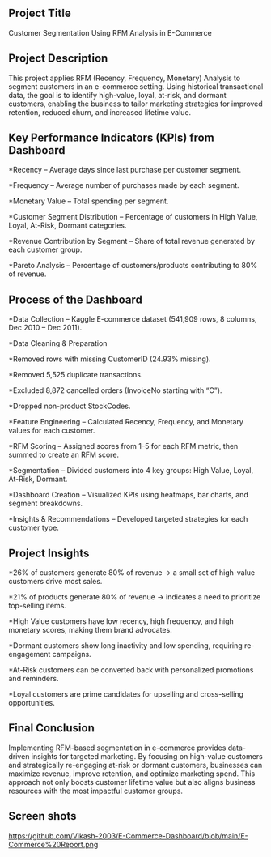 ## Project Title
Customer Segmentation Using RFM Analysis in E-Commerce

## Project Description
This project applies RFM (Recency, Frequency, Monetary) Analysis to segment customers in an e-commerce setting. Using historical transactional data, the goal is to identify high-value, loyal, at-risk, and dormant customers, enabling the business to tailor marketing strategies for improved retention, reduced churn, and increased lifetime value.

## Key Performance Indicators (KPIs) from Dashboard
*Recency – Average days since last purchase per customer segment.

*Frequency – Average number of purchases made by each segment.

*Monetary Value – Total spending per segment.

*Customer Segment Distribution – Percentage of customers in High Value, Loyal, At-Risk, Dormant categories.

*Revenue Contribution by Segment – Share of total revenue generated by each customer group.

*Pareto Analysis – Percentage of customers/products contributing to 80% of revenue.

## Process of the Dashboard
*Data Collection – Kaggle E-commerce dataset (541,909 rows, 8 columns, Dec 2010 – Dec 2011).

*Data Cleaning & Preparation

*Removed rows with missing CustomerID (24.93% missing).

*Removed 5,525 duplicate transactions.

*Excluded 8,872 cancelled orders (InvoiceNo starting with “C”).

*Dropped non-product StockCodes.

*Feature Engineering – Calculated Recency, Frequency, and Monetary values for each customer.

*RFM Scoring – Assigned scores from 1–5 for each RFM metric, then summed to create an RFM score.

*Segmentation – Divided customers into 4 key groups: High Value, Loyal, At-Risk, Dormant.

*Dashboard Creation – Visualized KPIs using heatmaps, bar charts, and segment breakdowns.

*Insights & Recommendations – Developed targeted strategies for each customer type.

## Project Insights
*26% of customers generate 80% of revenue → a small set of high-value customers drive most sales.

*21% of products generate 80% of revenue → indicates a need to prioritize top-selling items.

*High Value customers have low recency, high frequency, and high monetary scores, making them brand advocates.

*Dormant customers show long inactivity and low spending, requiring re-engagement campaigns.

*At-Risk customers can be converted back with personalized promotions and reminders.

*Loyal customers are prime candidates for upselling and cross-selling opportunities.

## Final Conclusion
Implementing RFM-based segmentation in e-commerce provides data-driven insights for targeted marketing. By focusing on high-value customers and strategically re-engaging at-risk or dormant customers, businesses can maximize revenue, improve retention, and optimize marketing spend. This approach not only boosts customer lifetime value but also aligns business resources with the most impactful customer groups.
## Screen shots
https://github.com/Vikash-2003/E-Commerce-Dashboard/blob/main/E-Commerce%20Report.png


